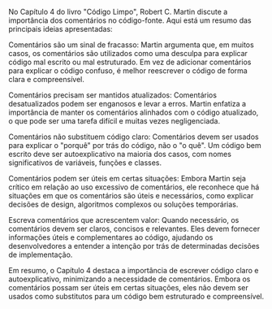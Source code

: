 No Capítulo 4 do livro "Código Limpo", Robert C. Martin discute a importância dos comentários no código-fonte. Aqui está um resumo das principais ideias apresentadas:

Comentários são um sinal de fracasso: Martin argumenta que, em muitos casos, os comentários são utilizados como uma desculpa para explicar código mal escrito ou mal estruturado. Em vez de adicionar comentários para explicar o código confuso, é melhor reescrever o código de forma clara e compreensível.

Comentários precisam ser mantidos atualizados: Comentários desatualizados podem ser enganosos e levar a erros. Martin enfatiza a importância de manter os comentários alinhados com o código atualizado, o que pode ser uma tarefa difícil e muitas vezes negligenciada.

Comentários não substituem código claro: Comentários devem ser usados para explicar o "porquê" por trás do código, não o "o quê". Um código bem escrito deve ser autoexplicativo na maioria dos casos, com nomes significativos de variáveis, funções e classes.

Comentários podem ser úteis em certas situações: Embora Martin seja crítico em relação ao uso excessivo de comentários, ele reconhece que há situações em que os comentários são úteis e necessários, como explicar decisões de design, algoritmos complexos ou soluções temporárias.

Escreva comentários que acrescentem valor: Quando necessário, os comentários devem ser claros, concisos e relevantes. Eles devem fornecer informações úteis e complementares ao código, ajudando os desenvolvedores a entender a intenção por trás de determinadas decisões de implementação.

Em resumo, o Capítulo 4 destaca a importância de escrever código claro e autoexplicativo, minimizando a necessidade de comentários. Embora os comentários possam ser úteis em certas situações, eles não devem ser usados como substitutos para um código bem estruturado e compreensível.